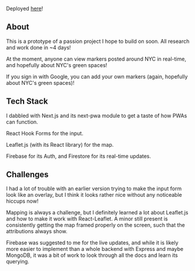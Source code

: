 Deployed [here](our-parks-next.vercel.app)!

## About

This is a prototype of a passion project I hope to build on soon. All research and work done in ~4 days!

At the moment, anyone can view markers posted around NYC in real-time, and hopefully about NYC's green spaces!

If you sign in with Google, you can add your own markers (again, hopefully about NYC's green spaces)!

## Tech Stack

I dabbled with Next.js and its next-pwa module to get a taste of how PWAs can function.

React Hook Forms for the input.

Leaflet.js (with its React library) for the map.

Firebase for its Auth, and Firestore for its real-time updates. 

## Challenges

I had a lot of trouble with an earlier version trying to make the input form look like an overlay, but I think it looks rather nice without any noticeable hiccups now!

Mapping is always a challenge, but I definitely learned a lot about Leaflet.js and how to make it work with React-Leaflet. A minor still present is consistently getting the map framed properly on the screen, such that the attributions always show. 

Firebase was suggested to me for the live updates, and while it is likely more easier to implement than a whole backend with Express and maybe MongoDB, it was a bit of work to look through all the docs and learn its querying.
